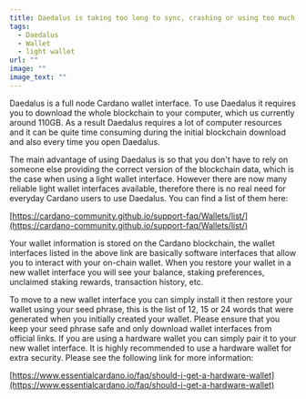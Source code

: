 ```yaml
---
title: Daedalus is taking too long to sync, crashing or using too much disk space
tags:
  - Daedalus
  - Wallet
  - light wallet
url: ""
image: ""
image_text: ""
---
```


Daedalus is a full node Cardano wallet interface. To use Daedalus it requires you to download the whole blockchain to your computer, which us currently around 110GB. As a result Daedalus requires a lot of computer resources and it can be quite time consuming during the initial blockchain download and also every time you open Daedalus.  
  
The main advantage of using Daedalus is so that you don't have to rely on someone else providing the correct version of the blockchain data, which is the case when using a light wallet interface. However there are now many reliable light wallet interfaces available, therefore there is no real need for everyday Cardano users to use Daedalus. You can find a list of them here:  
  
[https://cardano-community.github.io/support-faq/Wallets/list/](https://cardano-community.github.io/support-faq/Wallets/list/)

Your wallet information is stored on the Cardano blockchain, the wallet interfaces listed in the above link are basically software interfaces that allow you to interact with your on-chain wallet. When you restore your wallet in a new wallet interface you will see your balance, staking preferences, unclaimed staking rewards, transaction history, etc.

To move to a new wallet interface you can simply install it then restore your wallet using your seed phrase, this is the list of 12, 15 or 24 words that were generated when you initially created your wallet. Please ensure that you keep your seed phrase safe and only download wallet interfaces from official links. If you are using a hardware wallet you can simply pair it to your new wallet interface. It is highly recommended to use a hardware wallet for extra security. Please see the following link for more information:  
  
[https://www.essentialcardano.io/faq/should-i-get-a-hardware-wallet](https://www.essentialcardano.io/faq/should-i-get-a-hardware-wallet)
